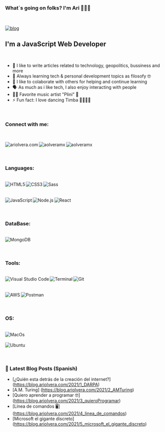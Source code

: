 ### What´s going on folks? I'm Ari 🙋🏻‍♂️

<br>

[![blog](https://img.shields.io/website?label=blog.ariolvera.com&style=for-the-badge&logo=appveyor&url=https%3A%2F%2Fblog.ariolvera.com)](https://blog.ariolvera.com)

## I'm a JavaScript Web Developer

<br>

- 🚀 I like to write articles related to technology, geopolitics, bussiness and more
- 🌳 Always learning tech & personal development topics as filosofy 🤓
- 👯 I like to colaborate with others for helping and continue learning
- 🗣 As much as i like tech, I also enjoy interacting with people
- 🤘🏻 Favorite music artist "Plini" 🎸
- ⚡ Fun fact: I love dancing Timba 💃🏻🕺🏻

<br>

### Connect with me:

<br>

[<img align="left" alt="ariolvera.com" src="https://img.icons8.com/fluency/48/000000/domain.png"/>][website]
[<img align="left" alt="aolveramx" src="https://img.icons8.com/color/48/000000/twitter--v1.png" />][twitter]
[<img align="left" alt="aolveramx" src="https://img.icons8.com/color/48/000000/linkedin.png" />][linkedin]

<br>
<br>
<br>

### Languages:

<br>

<img align="left" alt="HTML5" src="https://img.icons8.com/color/48/000000/html-5--v1.png" />
<img align="left" alt="CSS3" src="https://img.icons8.com/color/48/000000/css3.png" />
<img align="left" alt="Sass" src="https://img.icons8.com/color/48/000000/sass.png" />

<br>
<br>
<br>

<img align="left" alt="JavaScript" src="https://img.icons8.com/color/48/000000/javascript--v1.png" />
<img align="left" alt="Node.js" src="https://img.icons8.com/color/48/000000/nodejs.png" />
<img align="left" alt="React" src="https://img.icons8.com/office/40/000000/react.png" />

<br>
<br>
<br>

### DataBase:

<br>

<img align="left" alt="MongoDB" src="https://img.shields.io/badge/MongoDB-4EA94B?style=for-the-badge&logo=mongodb&logoColor=white" />

<br>
<br>
<br>

### Tools:

<br>

<img align="left" alt="Visual Studio Code" src="https://img.icons8.com/color/48/000000/visual-studio-code-2019.png" />
<img align="left" alt="Terminal" src="https://img.icons8.com/fluency/48/000000/console.png" />
<img align="left" alt="Git" src="https://img.icons8.com/color/48/000000/git.png" />

<br>
<br>
<br>

<img align="left" alt="AWS" src="https://img.icons8.com/color/48/000000/amazon-web-services.png" />
<img align="left" alt="Postman" src="https://img.icons8.com/dusk/64/000000/postman-api.png" />

<br>
<br>
<br>

### OS:

<br>

<img align="left" alt="MacOs" src="https://img.shields.io/badge/mac%20os-000000?style=for-the-badge&logo=apple&logoColor=white" />

<br>
<br>

<img align="left" alt="Ubuntu" src="https://img.shields.io/badge/Ubuntu-E95420?style=for-the-badge&logo=ubuntu&logoColor=white" />
<br>
<br>
<br>

### 📕 Latest Blog Posts (Spanish)

- [¿Quién esta detrás de la creación del internet?] (https://blog.ariolvera.com/2021/1_DARPA)
- [A.M. Turing] (https://blog.ariolvera.com/2021/2_AMTuring)
- [Quiero aprender a programar 🤓] (https://blog.ariolvera.com/2021/3_quieroProgramar)
- [Línea de comandos 🖥] (https://blog.ariolvera.com/2021/4_linea_de_comandos)
- [Microsoft el gigante discreto] (https://blog.ariolvera.com/2021/5_microsoft_el_gigante_discreto)

<br />
<br />

[website]: https://ariolvera.com
[blog]: https://blog.ariolvera.com
[twitter]: https://twitter.com/ariolvera
[linkedin]: https://www.linkedin.com/in/aolveramx/
